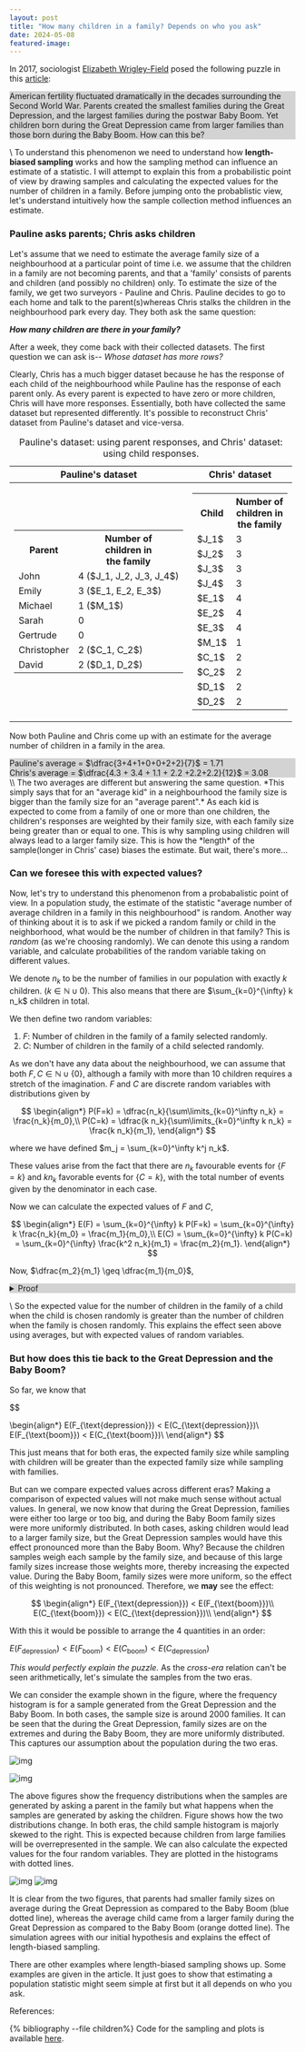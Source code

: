```yaml
---
layout: post
title: "How many children in a family? Depends on who you ask"
date: 2024-05-08
featured-image:
---
```


In 2017, sociologist [Elizabeth Wrigley-Field](https://cla.umn.edu/about/directory/profile/ewf) posed the following puzzle in this [article](https://www.edge.org/response-detail/27022):

<div style="background-color: lightgrey" id="text_block">
American fertility fluctuated dramatically in the decades surrounding the Second World War. Parents created the smallest families during the Great Depression, and the largest families during the postwar Baby Boom. Yet children born during the Great Depression came from larger families than those born during the Baby Boom. How can this be?
</div>

\\
To understand this phenomenon we need to understand how **length-biased sampling** works and how the sampling method can influence an estimate of a statistic. I will attempt to explain this from a probabilistic point of view by drawing samples and calculating the expected values for the number of children in a family. Before jumping onto the probablistic view, let's understand intuitively how the sample collection method influences an estimate.

### Pauline asks parents; Chris asks children

Let's assume that we need to estimate the average family size of a neighbourhood at a particular point of time i.e. we assume that the children in a family are not becoming parents, and that a 'family' consists of parents and children (and possibly no children) only. To estimate the size of the family, we get two surveyors - Pauline and Chris. Pauline decides to go to each home and talk to the parent(s)whereas Chris stalks the children in the neighbourhood park every day. They both ask the same question:

**_How many children are there in your family?_**

After a week, they come back with their collected datasets. The first question we can ask is-- _Whose dataset has more rows?_

Clearly, Chris has a much bigger dataset because he has the response of each child of the neighbourhood while Pauline has the response of each parent only. As every parent is expected to have zero or more children, Chris will have more responses. Essentially, both have collected the same dataset but represented differently. It's possible to reconstruct Chris' dataset from Pauline's dataset and vice-versa.

<table>
<caption>Pauline's dataset: using parent responses, and
Chris' dataset: using child responses.</caption>
<thead>
<tr><th >Pauline's dataset</th><th>Chris' dataset</th></tr>
</thead>
<tbody>
<tr><td>
<table >
<tr><th >Parent</th><th> Number of <br>children in<br> the family</th></tr>

<tr><td>John</td><td>4 ($J_1, J_2, J_3, J_4$) </td></tr>
<tr><td>Emily</td><td>3 ($E_1, E_2, E_3$)</td></tr>
<tr><td>Michael</td><td> 1 ($M_1$)</td></tr>
<tr><td>Sarah</td><td> 0</td></tr>
<tr><td>Gertrude</td><td>0</td></tr>
<tr><td>Christopher</td><td>2 ($C_1, C_2$)</td></tr>
<tr><td>David</td><td>2 ($D_1, D_2$) </td></tr>
</table>
</td>
<td>
<table>
<tr><th >Child </th><th> Number of <br>children in<br> the family</th></tr>
<tr><td>$J_1$</td><td>3</td></tr>
<tr><td>$J_2$</td><td>3</td></tr>
<tr><td>$J_3$</td><td>3</td></tr>
<tr><td>$J_4$</td><td>3</td></tr>
<tr><td>$E_1$</td><td>4</td></tr>
<tr><td> $E_2$</td><td>4</td></tr>
<tr><td> $E_3$</td><td>4</td></tr>
<tr><td> $M_1$</td><td>1</td></tr>
<tr><td> $C_1$</td><td>2</td></tr>
<tr><td> $C_2$</td><td>2</td></tr>
<tr><td> $D_1$</td><td>2</td></tr>
<tr><td> $D_2$</td><td>2</td></tr>
</table>
</td></tr>
</tbody>
</table>

Now both Pauline and Chris come up with an estimate for the average number of children in a family in the area.

<div style="background-color: lightgrey" id="text_block">
Pauline's average = $\dfrac{3+4+1+0+0+2+2}{7}$ = 1.71
<br>
Chris's average = $\dfrac{4.3 + 3.4 + 1.1 + 2.2 +2.2+2.2}{12}$ = 3.08
</div>
\\
The two averages are different but answering the same question. *This simply says that for an "average kid" in a neighbourhood the family size is bigger than the family size for an "average parent".* As each kid is expected to come from a family of one or more than one children, the children's responses are weighted by their family size, with each family size being greater than or equal to one. This is why sampling using children will always lead to a larger family size. This is how the *length* of the sample(longer in Chris' case) biases the estimate. But wait, there's more...

### Can we foresee this with expected values?

Now, let's try to understand this phenomenon from a probabalistic point of view. In a population study, the estimate of the statistic "average number of average children in a family in this neighbourhood" is random. Another way of thinking about it is to ask if we picked a random family or child in the neighborhood, what would be the number of children in that family? This is _random_ (as we're choosing randomly). We can denote this using a random variable, and calculate probabilities of the random variable taking on different values.

We denote $n_k$ to be the number of families in our population with exactly $k$ children. ($k \in \mathbb{N}\cup{0}$). This also means that there are $\sum_{k=0}^{\infty} k n_k$ children in total.

We then define two random variables:

1. $F$: Number of children in the family of a family selected randomly.
2. $C$: Number of children in the family of a child selected randomly.

As we don't have any data about the neighbourhood, we can assume that both $F, C \in \mathbb{N}\cup \{0\}$, although a family with more than 10 children requires a stretch of the imagination. $F$ and $C$ are discrete random variables with distributions given by

$$
\begin{align*}
    P(F=k) = \dfrac{n_k}{\sum\limits_{k=0}^\infty n_k} = \frac{n_k}{m_0},\\
    P(C=k) = \dfrac{k n_k}{\sum\limits_{k=0}^\infty k n_k} = \frac{k n_k}{m_1},
\end{align*}
$$

where we have defined $m_j = \sum_{k=0}^\infty k^j n_k$.

These values arise from the fact that there are $n_k$ favourable events for $\{F=k\}$ and $kn_k$ favorable events for $\{C=k\}$, with the total number of events given by the denominator in each case.

Now we can calculate the expected values of $F$ and $C$,

$$
\begin{align*}
    E(F) = \sum_{k=0}^{\infty} k P(F=k) = \sum_{k=0}^{\infty} k \frac{n_k}{m_0} = \frac{m_1}{m_0},\\
    E(C) = \sum_{k=0}^{\infty} k P(C=k) = \sum_{k=0}^{\infty} \frac{k^2 n_k}{m_1} = \frac{m_2}{m_1}.
\end{align*}
$$

Now, $\dfrac{m_2}{m_1} \geq \dfrac{m_1}{m_0}$,

<div style="background-color: lightgrey" id="text_block">

<details close>
  <summary>Proof</summary>
We will prove this by induction.
It's clearly true for $q=1$, let's assume it's true for $q$, i.e.

$$
\begin{align}
&\frac{m_2^q}{m_1^q} - \frac{m_1^q}{m_0^q} = \frac {\sum\limits_{k=0}^q k^2 n_k}{\sum\limits_{k=0}^q k n_k} \geq \frac{\sum\limits_{k=0}^q k n_k}{\sum\limits_{k=0}^q n_k}\\
\implies & m_2^q m_0^q  - (m_1^q)^2  \geq 0.
\end{align}
$$

Now for $q+1$, and using the above expression,

$$
\begin{align*}
&\frac{m_2^{q+1}}{m_1^{q+1}} - \frac{m_1^{q+1}}{m_0^{q+1}}  = \frac{m_2^q + (q+1)^2n_{q+1}}{m_1^q + (q+1)n_{q+1}} - \frac{m_1^q + (q+1)n_{q+1}}{m_0^q + n_{q+1}}\\
& = \frac{m_2^q m_0^q + (q+1)^2 n_{q+1}m_0^q + m_2^q n_{q+1} + (q+1)^2 n_{q+1}^2 - (m_1^q)^2  - (q+1)^2 n_{q+1}^2 - 2m_1^q (q+1)n_{q+1}}{m_1^{q+1} m_0^{q+1}}\\
& \geq \frac{(q+1)^2 n_{q+1}m_0^q  + m_2^q n_{q+1} - 2m_1^q (q+1)n_{q+1}}{m_1^{q+1} m_0^{q+1}}\\
& = \frac{n_{q+1} [m^2_q + (q+1)^2 m_0^q - 2m_1^q(q+1)]}{m_1^{q+1} m_0^{q+1}}.
\end{align*}
$$

In the numerator of the above expression, coefficient of $n_k$ for $k=0...q$, is given by

$$
k^2 + (q+1) [(q+1) - 2k],
$$

which is positive for all $k = 0...q$ and $q \geq 2 $. Therefore, we get,

$$
\begin{align*}
\frac{m_2^{q+1}}{m_1^{q+1}} - \frac{m_1^{q+1}}{m_0^{q+1}} \geq 0.
\end{align*}
$$

</details>
</div>

\\
So the expected value for the number of children in the family of a child when the child is chosen randomly is greater than the number of children when the family is chosen randomly. This explains the effect seen above using averages, but with expected values of random variables.

### But how does this tie back to the Great Depression and the Baby Boom?

So far, we know that

$$

\begin{align*}
E(F_{\text{depression}}) < E(C_{\text{depression}})\\
E(F_{\text{boom}}) < E(C_{\text{boom}})\\
\end{align*}
$$

This just means that for both eras, the expected family size while sampling with children will be greater than the expected family size while sampling with families.

But can we compare expected values across different eras? Making a comparison of expected values will not make much sense without actual values. In general, we now know that during the Great Depression, families were either too large or too big, and during the Baby Boom family sizes were more uniformly distributed.
In both cases, asking children would lead to a larger family size, but the Great Depression samples would have this effect pronounced more than the Baby Boom. Why? Because the children samples weigh each sample by the family size, and because of this large family sizes increase those weights more, thereby increasing the expected value. During the Baby Boom, family sizes were more uniform, so the effect of this weighting is not pronounced.
Therefore, we **may** see the effect:

$$
\begin{align*}
E(F_{\text{depression}}) < E(F_{\text{boom}})\\
E(C_{\text{boom}}) < E(C_{\text{depression}})\\
\end{align*}
$$

With this it would be possible to arrange the 4 quantities in an order:

$E(F_{\text{depression}}) < E(F_{\text{boom}}) < E(C_{\text{boom}}) < E(C_{\text{depression}})$

_This would perfectly explain the puzzle._ As the _cross-era_ relation can't be seen arithmetically, let's simulate the samples from the two eras.

We can consider the example shown in the figure, where the frequency histogram is for a sample generated from the Great Depression and the Baby Boom. In both cases, the sample size is around 2000 families. It can be seen that the during the Great Depression, family sizes are on the extremes and during the Baby Boom, they are more uniformly distributed. This captures our assumption about the population during the two eras.

![img](/img/dep_samp.png)

![img](/img/boom_samp.png)

The above figures show the frequency distributions when the samples are generated by asking a parent in the family but what happens when the samples are generated by asking the children. Figure shows how the two distributions change. In both eras, the child sample histogram is majorly skewed to the right. This is expected because children from large families will be overrepresented in the sample. We can also calculate the expected values for the four random variables. They are plotted in the histograms with dotted lines.

![img](/img/gd_fam_child_sampling.png)
![img](/img/boom_fam_child_sampling.png)

It is clear from the two figures, that parents had smaller family sizes on average during the Great Depression as compared to the Baby Boom (blue dotted line), whereas the average child came from a larger family during the Great Depression as compared to the Baby Boom (orange dotted line). The simulation agrees with our initial hypothesis and explains the effect of length-biased sampling.

There are other examples where length-biased sampling shows up. Some examples are given in the article. It just goes to show that estimating a population statistic might seem simple at first but it all depends on who you ask.

References:

{% bibliography --file children%}
Code for the sampling and plots is available [here](https://github.com/saksham219/saksham219.github.io/blob/master/notebooks/family_size.ipynb).
